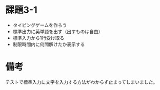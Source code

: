 # 課題3-1

- タイピングゲームを作ろう
- 標準出力に英単語を出す（出すものは自由）
- 標準入力から1行受け取る
- 制限時間内に何問解けたか表示する

# 備考

テストで標準入力に文字を入力する方法がわからず止まってしまいました。